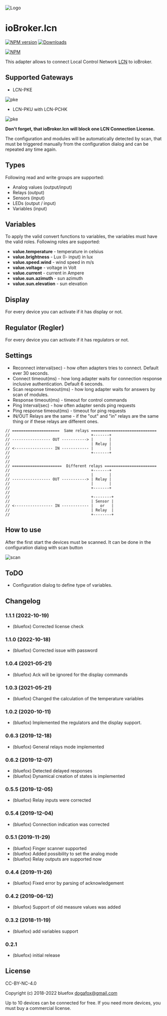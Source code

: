 ![Logo](admin/lcn.png)
# ioBroker.lcn

[![NPM version](http://img.shields.io/npm/v/iobroker.lcn.svg)](https://www.npmjs.com/package/iobroker.lcn)
[![Downloads](https://img.shields.io/npm/dm/iobroker.lcn.svg)](https://www.npmjs.com/package/iobroker.lcn)

[![NPM](https://nodei.co/npm/iobroker.lcn.png?downloads=true)](https://nodei.co/npm/iobroker.lcn/)

This adapter allows to connect Local Control Network [LCN](https://www.lcn.eu/) to ioBroker.

## Supported Gateways
- LCN-PKE

![pke](img/lcn-pke.png)

- LCN-PKU with LCN-PCHK

![pke](img/lcn-pku.png)

**Don't forget, that ioBroker.lcn will block one LCN Connection License.**

The configuration and modules will be automatically detected by scan, that must be triggered manually from the configuration dialog and can be repeated any time again.

## Types
Following read and write groups are supported:
- Analog values (output/input)
- Relays (output)
- Sensors (input)
- LEDs (output / input)
- Variables (input)

## Variables
To apply the valid convert functions to variables, the variables must have the valid roles. Following roles are supported:

- **value.temperature** - temperature in celsius
- **value.brightness** - Lux (I- input) in lux
- **value.speed.wind** - wind speed in m/s
- **value.voltage** - voltage in Volt
- **value.current** - current in Ampere
- **value.sun.azimuth** - sun azimuth
- **value.sun.elevation** - sun elevation

## Display
For every device you can activate if it has display or not.

## Regulator (Regler)
For every device you can activate if it has regulators or not.

## Settings
- Reconnect interval(sec) - how often adapters tries to connect. Default ever 30 seconds. 
- Connect timeout(ms) - how long adapter waits for connection response inclusive authentication. Default 6 seconds. 
- Scan response timeout(ms) - how long adapter waits for answers by scan of modules.
- Response timeout(ms) - timeout for control commands
- Ping Interval(sec) - how often adapter sends ping requests 
- Ping response timeout(ms) - timeout for ping requests
- IN/OUT Relays are the same - if the "out" and "in" relays are the same thing or if these relays are different ones. 
```
// =====================  Same relays =============================
//                                    +-------+
// ----------------- OUT -----------> |       |
//                                    | Relay |
// <----------------- IN ------------ |       |
//                                    +-------+
// 
// 
// ======================  Different relays =======================
//                                    +-------+
//                                    |       |
// ----------------- OUT -----------> | Relay |
//                                    |       |
//                                    +-------+
// 
//                                    +--------+
//                                    | Sensor |
// <----------------- IN ------------ |   or   |
//                                    | Relay  |
//                                    +--------+
```

## How to use
After the first start the devices must be scanned. It can be done in the configuration dialog with scan button

![scan](img/scanButton.png)

## ToDO
- Configuration dialog to define type of variables.

<!--
	Placeholder for the next version (at the beginning of the line):
	### **WORK IN PROGRESS**
-->
## Changelog
### 1.1.1 (2022-10-19)
* (bluefox) Corrected license check

### 1.1.0 (2022-10-18)
* (bluefox) Corrected issue with password

### 1.0.4 (2021-05-21)
* (bluefox) Ack will be ignored for the display commands

### 1.0.3 (2021-05-21)
* (bluefox) Changed the calculation of the temperature variables

### 1.0.2 (2020-10-11)
* (bluefox) Implemented the regulators and the display support.

### 0.6.3 (2019-12-18)
* (bluefox) General relays mode implemented

### 0.6.2 (2019-12-07)
* (bluefox) Detected delayed responses
* (bluefox) Dynamical creation of states is implemented

### 0.5.5 (2019-12-05)
* (bluefox) Relay inputs were corrected

### 0.5.4 (2019-12-04)
* (bluefox) Connection indication was corrected

### 0.5.1 (2019-11-29)
* (bluefox) Finger scanner supported
* (bluefox) Added possibility to set the analog mode
* (bluefox) Relay outputs are supported now

### 0.4.4 (2019-11-26)
* (bluefox) Fixed error by parsing of acknowledgement

### 0.4.2 (2019-06-12)
* (bluefox) Support of old measure values was added

### 0.3.2 (2018-11-19)
* (bluefox) add variables support

### 0.2.1
* (bluefox) initial release

## License
CC-BY-NC-4.0

Copyright (c) 2018-2022 bluefox <dogafox@gmail.com>

Up to 10 devices can be connected for free. If you need more devices, you must buy a commercial license.
